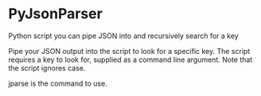 # PyJsonParser
Python script you can pipe JSON into and recursively search for a key

Pipe your JSON output into the script to look for a specific key.  The script requires a key to look for, supplied as a command line argument.
Note that the script ignores case.

jparse is the command to use.
